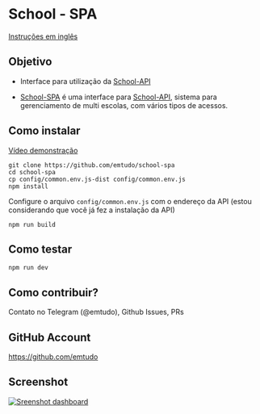 # School - SPA

[Instruções em inglês](https://github.com/emtudo/school-spa/blob/master/readme.md)

## Objetivo
 - Interface para utilização da [School-API](https://github.com/emtudo/school-api)

 - [School-SPA](https://github.com/emtudo/school-spa) é uma interface para [School-API](https://github.com/emtudo/school-api), sistema para gerenciamento de multi escolas, com vários tipos de acessos.

## Como instalar

[Vídeo demonstração](https://www.youtube.com/watch?v=QXI84A-QnUA&t=136s)

```shell
git clone https://github.com/emtudo/school-spa
cd school-spa
cp config/common.env.js-dist config/common.env.js
npm install
```

Configure o arquivo `config/common.env.js` com o endereço da API (estou considerando que você já fez a instalação da API)

```shell
npm run build
```

## Como testar

```shell
npm run dev
```

## Como contribuir?
Contato no Telegram (@emtudo), Github Issues, PRs

## GitHub Account
https://github.com/emtudo

## Screenshot

[![Sreenshot dashboard](https://raw.githubusercontent.com/emtudo/school-spa/master/screenshots/dashboard.jpg)](https://raw.githubusercontent.com/emtudo/school-spa/master/screenshots/dashboard.jpg)
